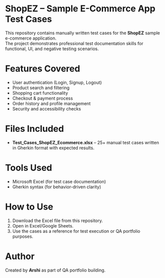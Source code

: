 # ShopEZ – Sample E-Commerce App Test Cases

This repository contains manually written test cases for the **ShopEZ** sample e-commerce application.  
The project demonstrates professional test documentation skills for functional, UI, and negative testing scenarios.


# Features Covered
- User authentication (Login, Signup, Logout)
- Product search and filtering
- Shopping cart functionality
- Checkout & payment process
- Order history and profile management
- Security and accessibility checks


# Files Included
- **Test_Cases_ShopEZ_Ecommerce.xlsx** – 25+ manual test cases written in Gherkin format with expected results.


# Tools Used
- Microsoft Excel (for test case documentation)
- Gherkin syntax (for behavior-driven clarity)

  
# How to Use
1. Download the Excel file from this repository.
2. Open in Excel/Google Sheets.
3. Use the cases as a reference for test execution or QA portfolio purposes.


# Author
Created by **Arshi** as part of QA portfolio building.
